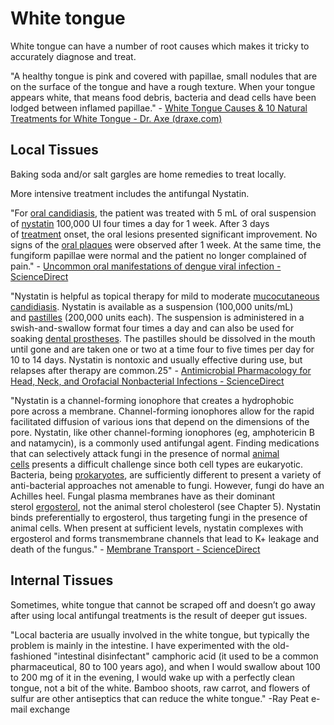 # White tongue
White tongue can have a number of root causes which makes it tricky to accurately diagnose and treat. 

"A healthy tongue is pink and covered with papillae, small nodules that are on the surface of the tongue and have a rough texture. When your tongue appears white, that means food debris, bacteria and dead cells have been lodged between inflamed papillae." - [White Tongue Causes & 10 Natural Treatments for White Tongue - Dr. Axe (draxe.com)](https://draxe.com/health/white-tongue/)

## Local Tissues

Baking soda and/or salt gargles are home remedies to treat locally.

More intensive treatment includes the antifungal Nystatin.

"For [oral candidiasis](https://www.sciencedirect.com/topics/medicine-and-dentistry/oral-candidiasis "Learn more about oral candidiasis from ScienceDirect's AI-generated Topic Pages"), the patient was treated with 5 mL of oral suspension of [nystatin](https://www.sciencedirect.com/topics/medicine-and-dentistry/nystatin "Learn more about nystatin from ScienceDirect's AI-generated Topic Pages") 100,000 UI four times a day for 1 week. After 3 days of [treatment](https://www.sciencedirect.com/topics/medicine-and-dentistry/therapeutic-procedure "Learn more about treatment from ScienceDirect's AI-generated Topic Pages") onset, the oral lesions presented significant improvement. No signs of the [oral plaques](https://www.sciencedirect.com/topics/medicine-and-dentistry/mouth-plaque "Learn more about oral plaques from ScienceDirect's AI-generated Topic Pages") were observed after 1 week. At the same time, the fungiform papillae were normal and the patient no longer complained of pain." - [Uncommon oral manifestations of dengue viral infection - ScienceDirect](https://www.sciencedirect.com/science/article/pii/S1808869416302051?via%3Dihub)

"Nystatin is helpful as topical therapy for mild to moderate [mucocutaneous candidiasis](https://www.sciencedirect.com/topics/medicine-and-dentistry/mucocutaneous-candidiasis "Learn more about mucocutaneous candidiasis from ScienceDirect's AI-generated Topic Pages"). Nystatin is available as a suspension (100,000 units/mL) and [pastilles](https://www.sciencedirect.com/topics/medicine-and-dentistry/pastille "Learn more about pastilles from ScienceDirect's AI-generated Topic Pages") (200,000 units each). The suspension is administered in a swish-and-swallow format four times a day and can also be used for soaking [dental prostheses](https://www.sciencedirect.com/topics/medicine-and-dentistry/dental-prosthesis "Learn more about dental prostheses from ScienceDirect's AI-generated Topic Pages"). The pastilles should be dissolved in the mouth until gone and are taken one or two at a time four to five times per day for 10 to 14 days. Nystatin is nontoxic and usually effective during use, but relapses after therapy are common.25" - [Antimicrobial Pharmacology for Head, Neck, and Orofacial Nonbacterial Infections - ScienceDirect](https://www.sciencedirect.com/science/article/abs/pii/B9780323289450000090)

"Nystatin is a channel-forming ionophore that creates a hydrophobic pore across a membrane. Channel-forming ionophores allow for the rapid facilitated diffusion of various ions that depend on the dimensions of the pore. Nystatin, like other channel-forming ionophores (eg, amphotericin B and natamycin), is a commonly used antifungal agent. Finding medications that can selectively attack fungi in the presence of normal [animal cells](https://www.sciencedirect.com/topics/biochemistry-genetics-and-molecular-biology/animal-cell "Learn more about animal cells from ScienceDirect's AI-generated Topic Pages") presents a difficult challenge since both cell types are eukaryotic. Bacteria, being [prokaryotes](https://www.sciencedirect.com/topics/biochemistry-genetics-and-molecular-biology/prokaryote "Learn more about prokaryotes from ScienceDirect's AI-generated Topic Pages"), are sufficiently different to present a variety of anti-bacterial approaches not amenable to fungi. However, fungi do have an Achilles heel. Fungal plasma membranes have as their dominant sterol [ergosterol](https://www.sciencedirect.com/topics/biochemistry-genetics-and-molecular-biology/ergosterol "Learn more about ergosterol from ScienceDirect's AI-generated Topic Pages"), not the animal sterol cholesterol (see Chapter 5). Nystatin binds preferentially to ergosterol, thus targeting fungi in the presence of animal cells. When present at sufficient levels, nystatin complexes with ergosterol and forms transmembrane channels that lead to K+ leakage and death of the fungus." - [Membrane Transport - ScienceDirect](https://www.sciencedirect.com/science/article/pii/B9780444637727000191)

## Internal Tissues

Sometimes, white tongue that cannot be scraped off and doesn’t go away after using local antifungal treatments is the result of deeper gut issues.

"Local bacteria are usually involved in the white tongue, but typically the problem is mainly in the intestine. I have experimented with the old-fashioned "intestinal disinfectant" camphoric acid (it used to be a common pharmaceutical, 80 to 100 years ago), and when I would swallow about 100 to 200 mg of it in the evening, I would wake up with a perfectly clean tongue, not a bit of the white. Bamboo shoots, raw carrot, and flowers of sulfur are other antiseptics that can reduce the white tongue." -Ray Peat e-mail exchange